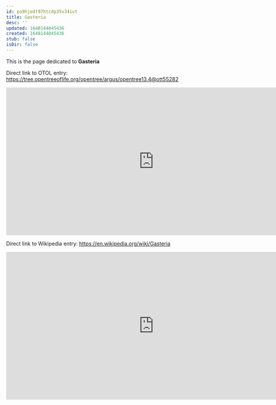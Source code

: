 ```yaml
---
id: po9hjedt97htcdp35v34ivt
title: Gasteria
desc: ''
updated: 1648144045436
created: 1648144045436
stub: false
isDir: false
---
```

This is the page dedicated to **Gasteria**


Direct link to OTOL entry: https://tree.opentreeoflife.org/opentree/argus/opentree13.4@ott55282



<html>
    <body>
    <iframe src="https://tree.opentreeoflife.org/opentree/argus/opentree13.4@ott55282"
    width="800" height="400" frameborder="0" allowfullscreen> </iframe>
    </body>
</html>
    


Direct link to Wikipedia entry: https://en.wikipedia.org/wiki/Gasteria



<html>
    <body>
    <iframe src="https://en.wikipedia.org/wiki/Gasteria"
    width="800" height="400" frameborder="0" allowfullscreen> </iframe>
    </body>
</html>
    
